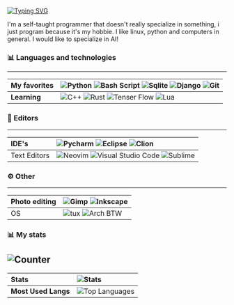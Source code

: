 [![Typing SVG](https://readme-typing-svg.demolab.com?font=Fira+Code&pause=1000&color=F4EFF7&width=435&lines=%CE%94+lVoidi%2C+a+Python+programmer;+%E2%88%87+lVoidi%2C+a+Linux+User)](https://git.io/typing-svg)

I'm a self-taught programmer that doesn't really specialize in something, i just program because it's my hobbie. I like linux, python and computers in general. I would like to specialize in AI!

### 📊 Languages and technologies

---
My favorites | ![Python](https://img.shields.io/badge/python-%233776AB.svg?style=for-the-badge&logo=python&logoColor=white)  ![Bash Script](https://img.shields.io/badge/Bash-4EAA25?style=for-the-badge&logo=gnu-bash&logoColor=white) ![Sqlite](https://img.shields.io/badge/SQLite-07405E?style=for-the-badge&logo=sqlite&logoColor=white) ![Django](https://img.shields.io/badge/Django-092E20?style=for-the-badge&logo=django&logoColor=white) ![Git](https://img.shields.io/badge/Git-F05032?style=for-the-badge&logo=git&logoColor=white)
:--- | :---
| **Learning** |  ![C++](https://img.shields.io/badge/C%2B%2B-00599C?style=for-the-badge&logo=c%2B%2B&logoColor=white) ![Rust](https://img.shields.io/badge/Rust-black?style=for-the-badge&logo=rust&logoColor=#E57324) ![Tenser Flow](https://img.shields.io/badge/TensorFlow-FF6F00?style=for-the-badge&logo=tensorflow&logoColor=white) ![Lua](	https://img.shields.io/badge/Lua-2C2D72?style=for-the-badge&logo=lua&logoColor=white) 

### 📝 Editors

---
IDE's | ![Pycharm](https://img.shields.io/badge/pycharm-143?style=for-the-badge&logo=pycharm&logoColor=black&color=black&labelColor=green) ![Eclipse](	https://img.shields.io/badge/Eclipse-2C2255?style=for-the-badge&logo=eclipse&logoColor=white)  ![Clion](https://img.shields.io/badge/CLion-000000?style=for-the-badge&logo=clion&logoColor=white)
:--- | :---
Text Editors | ![Neovim](https://img.shields.io/badge/NeoVim-%2357A143.svg?&style=for-the-badge&logo=neovim&logoColor=white) ![Visual Studio Code](https://img.shields.io/badge/Visual_Studio_Code-0078D4?style=for-the-badge&logo=visual%20studio%20code&logoColor=white) ![Sublime](https://img.shields.io/badge/sublime_text-%23575757.svg?&style=for-the-badge&logo=sublime-text&logoColor=important)


### ⚙️ Other

---
Photo editing | ![Gimp](https://img.shields.io/badge/gimp-5C5543?style=for-the-badge&logo=gimp&logoColor=white) ![Inkscape](https://img.shields.io/badge/Inkscape-000000?style=for-the-badge&logo=Inkscape&logoColor=white)
:--- | :---
OS | ![tux](https://img.shields.io/badge/Linux-FCC624?style=for-the-badge&logo=linux&logoColor=black) ![Arch BTW](https://img.shields.io/badge/Arch_Linux-1793D1?style=for-the-badge&logo=arch-linux&logoColor=white)

### 📊 My stats
![Counter](https://komarev.com/ghpvc/?username=mrjakesir&color=1b1f27&style=flat-square)
---

**Stats** | ![Stats](https://github-readme-stats.vercel.app/api?username=lvoidi&theme=onedark&show_icons=true&hide_border=true&count_private=true)
:---|:---
**__Most Used Langs__** |![Top Languages](https://github-readme-stats.vercel.app/api/top-langs/?username=lvoidi&theme=onedark&show_icons=true&hide_border=true&layout=compact)

